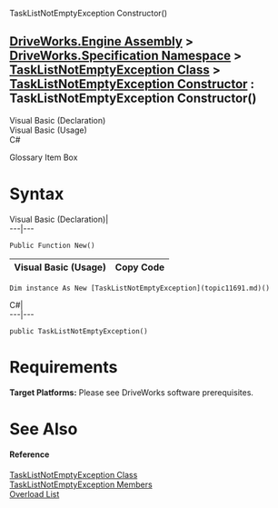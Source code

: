 TaskListNotEmptyException Constructor()   
  
[DriveWorks.Engine Assembly](topic2156.md) > [DriveWorks.Specification Namespace](topic10764.md) > [TaskListNotEmptyException Class](topic11691.md) > [TaskListNotEmptyException Constructor](topic11697.md) : TaskListNotEmptyException Constructor()  
---  
  
Visual Basic (Declaration)    
Visual Basic (Usage)    
C# 

Glossary Item Box

# Syntax

Visual Basic (Declaration)|   
---|---  
      
    
    Public Function New()  
  
Visual Basic (Usage)| Copy Code  
---|---  
      
    
    Dim instance As New [TaskListNotEmptyException](topic11691.md)()  
  
C#|   
---|---  
      
    
    public TaskListNotEmptyException()  
  
# Requirements

**Target Platforms:** Please see DriveWorks software prerequisites.

# See Also

#### Reference

[TaskListNotEmptyException Class](topic11691.md)   
[TaskListNotEmptyException Members](topic11692.md)   
[Overload List](topic11697.md)


